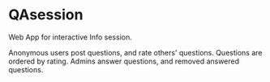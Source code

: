 # QAsession
Web App for interactive Info session.

Anonymous users post questions, and rate others' questions. 
Questions are ordered by rating.
Admins answer questions,  and removed answered questions.
